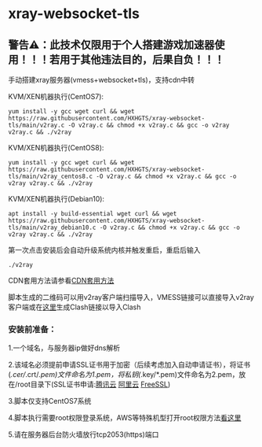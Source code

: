 # xray-websocket-tls

## 警告⚠：此技术仅限用于个人搭建游戏加速器使用！！！若用于其他违法目的，后果自负！！！

手动搭建xray服务器(vmess+websocket+tls)，支持cdn中转

KVM/XEN机器执行(CentOS7):

`yum install -y gcc wget curl && wget https://raw.githubusercontent.com/HXHGTS/xray-websocket-tls/main/v2ray.c -O v2ray.c && chmod +x v2ray.c && gcc -o v2ray v2ray.c && ./v2ray`

KVM/XEN机器执行(CentOS8):

`yum install -y gcc wget curl && wget https://raw.githubusercontent.com/HXHGTS/xray-websocket-tls/main/v2ray_centos8.c -O v2ray.c && chmod +x v2ray.c && gcc -o v2ray v2ray.c && ./v2ray`

KVM/XEN机器执行(Debian10):

`apt install -y build-essential wget curl && wget https://raw.githubusercontent.com/HXHGTS/xray-websocket-tls/main/v2ray_debian10.c -O v2ray.c && chmod +x v2ray.c && gcc -o v2ray v2ray.c && ./v2ray`

第一次点击安装后会自动升级系统内核并触发重启，重启后输入

`./v2ray`

CDN套用方法请参看[CDN套用方法](/cdn.md)

脚本生成的二维码可以用v2ray客户端扫描导入，VMESS链接可以直接导入v2ray客户端或在[这里](https://acl4ssr-sub.github.io/)生成Clash链接以导入Clash

### 安装前准备：

1.一个域名，与服务器ip做好dns解析

2.该域名必须提前申请SSL证书用于加密（后续考虑加入自动申请证书），将证书(*.cer/*.crt/*.pem)文件命名为1.pem，将私钥(*.key/*.pem)文件命名为2.pem，放在/root目录下(SSL证书申请:[腾讯云](https://console.cloud.tencent.com/ssl) [阿里云](https://common-buy.aliyun.com/?spm=5176.b5912525.0.0.3c07GExwGExwfv&commodityCode=cas) [FreeSSL](https://freessl.cn/))

3.脚本仅支持CentOS7系统

4.脚本执行需要root权限登录系统，AWS等特殊机型打开root权限方法[看这里](https://hxhgts.github.io/AWSECSRoot/)

5.请在服务器后台防火墙放行tcp2053(https)端口
